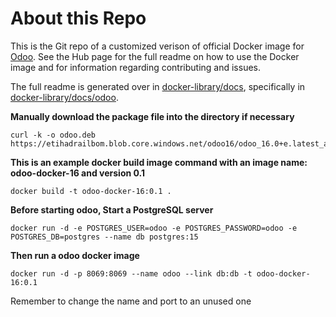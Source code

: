 About this Repo
======

This is the Git repo of a customized verison of official Docker image for [Odoo](https://registry.hub.docker.com/_/odoo/). See the Hub page for the full readme on how to use the Docker image and for information regarding contributing and issues.

The full readme is generated over in [docker-library/docs](https://github.com/docker-library/docs), specifically in [docker-library/docs/odoo](https://github.com/docker-library/docs/tree/master/odoo).

**Manually download the package file into the directory if necessary**
```
curl -k -o odoo.deb https://etihadrailbom.blob.core.windows.net/odoo16/odoo_16.0+e.latest_all.deb
```
**This is an example docker build image command with an image name: odoo-docker-16 and version 0.1**
```
docker build -t odoo-docker-16:0.1 .
```
**Before starting odoo, Start a PostgreSQL server**
```
docker run -d -e POSTGRES_USER=odoo -e POSTGRES_PASSWORD=odoo -e POSTGRES_DB=postgres --name db postgres:15
```
**Then run a odoo docker image**
```
docker run -d -p 8069:8069 --name odoo --link db:db -t odoo-docker-16:0.1
```
Remember to change the name and port to an unused one
